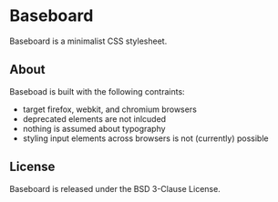 # Baseboard

Baseboard is a minimalist CSS stylesheet.

## About

Baseboad is built with the following contraints:
- target firefox, webkit, and chromium browsers
- deprecated elements are not inlcuded
- nothing is assumed about typography
- styling input elements across browsers is not (currently) possible

## License

Baseboard is released under the BSD 3-Clause License.


